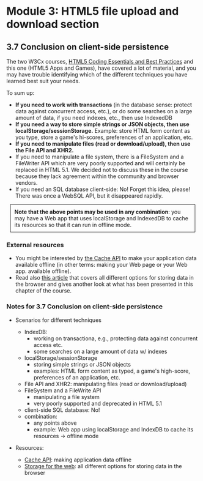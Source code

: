# Module 3: HTML5 file upload and download section


## 3.7 Conclusion on client-side persistence

The two W3Cx courses, [HTML5 Coding Essentials and Best Practices](https://www.edx.org/course/html5-coding-essentials-and-best-practices) and this one (HTML5 Apps and Games), have covered a lot of material, and you may have trouble identifying which of the different techniques you have learned best suit your needs.

To sum up:

+ __If you need to work with transactions__ (in the database sense: protect data against concurrent access, etc.), or do some searches on a large amount of data, if you need indexes, etc., then use IndexedDB
+ __If you need a way to store simple strings or JSON objects, then use localStorage/sessionStorage.__ Example: store HTML form content as you type, store a game's hi-scores, preferences of an application, etc.
+ __If you need to manipulate files (read or download/upload), then use the File API and XHR2.__
+ If you need to manipulate a file system, there is a FileSystem and a FileWriter API which are very poorly supported and will certainly be replaced in HTML 5.1. We decided not to discuss these in the course because they lack agreement within the community and browser vendors.
+ If you need an SQL database client-side: No! Forget this idea, please! There was once a WebSQL API, but it disappeared rapidly.

<p style="margin: 10px; padding: 10px; border: 1px solid;"><strong>Note that the above points may be used in any combination</strong>: you may have a Web app that uses localStorage and IndexedDB to cache its resources so that it can run in offline mode.</p>

### External resources

+ You might be interested by [the Cache API](https://developers.google.com/web/fundamentals/instant-and-offline/web-storage/cache-api) to make your application data available offline (in other terms: making your Web page or your Web app. available offline). 
+ Read also [this article](https://web.dev/storage-for-the-web/) that covers all different options for storing data in the browser and gives another look at what has been presented in this chapter of the course.


### Notes for 3.7 Conclusion on client-side persistence

+ Scenarios for different techniques
  + IndexDB: 
    + working on transactiona, e.g., protecting data against concurrent access etc.
    + some searches on a large amount of data w/ indexes
  + localStorage/sessionStorage
    + storing simple strings or JSON objects
    + examples: HTML form content as typed, a game's high-score, preferences of an application, etc.
  + File API and XHR2: manipulating files (read or download/upload)
  + FileSystem and a FileWrite API
    + manipulating a file system
    + very poorly supported and deprecated in HTML 5.1
  + client-side SQL database: No!
  + combination:
    + any points above
    + example: Web app using localStorage and IndexDB to cache its resources $\to$ offline mode

+ Resources:
  + [Cache API](https://bit.ly/36v3Aei): making application data offline
  + [Storage for the web](https://web.dev/storage-for-the-web/): all different options for storing data in the browser



